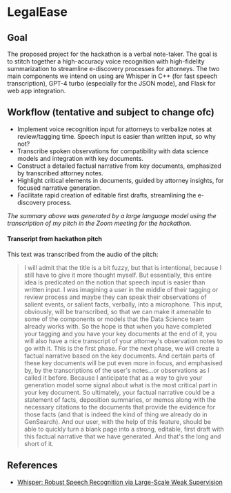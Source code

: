 # LegalEase


## Goal
The proposed project for the hackathon is a verbal note-taker. The goal is to stitch together a high-accuracy voice recognition with high-fidelity summarization to streamline e-discovery processes for attorneys. The two main components we intend on using are Whisper in C++ (for fast speech transcription), GPT-4 turbo (especially for the JSON mode), and Flask for web app integration.

## Workflow (tentative and subject to change ofc)
* Implement voice recognition input for attorneys to verbalize notes at review/tagging time. Speech input is easier than written input, so why not?
* Transcribe spoken observations for compatibility with data science models and integration with key documents.
* Construct a detailed factual narrative from key documents, emphasized by transcribed attorney notes.
* Highlight critical elements in documents, guided by attorney insights, for focused narrative generation.
* Facilitate rapid creation of editable first drafts, streamlining the e-discovery process. 

*The summary above was generated by a large language model using the transcription of my pitch in the Zoom meeting for the hackathon.*

#### Transcript from hackathon pitch
This text was transcribed from the audio of the pitch:

> I will admit that the title is a bit fuzzy, but that is intentional, because I still have to give it more thought myself. But essentially, this entire idea is predicated on the notion that speech input is easier than written input.
> I was imagining a user in the middle of their tagging or review process and maybe they can speak their observations of salient events, or salient facts, verbally, into a microphone. This input, obviously, will be transcribed, so that we can make it amenable to some of the components or models that the Data Science team already works with.
> So the hope is that when you have completed your tagging and you have your key documents at the end of it, you will also have a nice transcript of your attorney's observation notes to go with it. This is the first phase.
> For the next phase, we will create a factual narrative based on the key documents. And certain parts of these key documents will be put even more in focus, and emphasised by, by the transcriptions of the user's notes...or observations as I called it before. Because I anticipate that as a way to give your generation model some signal about what is the most critical part in your key document.  So ultimately, your factual narrative could be a statement of facts, deposition summaries, or memos along with the necessary citations to the documents that provide the evidence for those facts (and that is indeed the kind of thing we already do in GenSearch).
> And our user, with the help of this feature, should be able to quickly turn a blank page into a strong, editable, first draft with this factual narrative that we have generated. 
> And that's the long and short of it.

## References
- [Whisper: Robust Speech Recognition via Large-Scale Weak Supervision](https://cdn.openai.com/papers/whisper.pdf)
